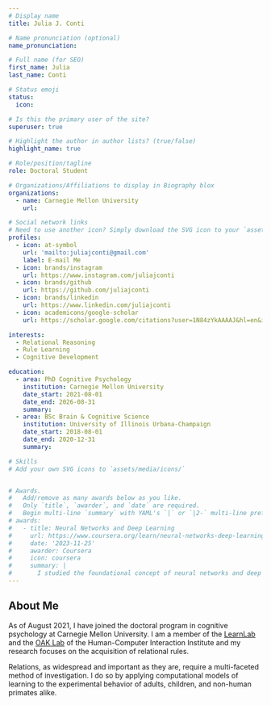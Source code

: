```yaml
---
# Display name
title: Julia J. Conti

# Name pronunciation (optional)
name_pronunciation:

# Full name (for SEO)
first_name: Julia
last_name: Conti

# Status emoji
status:
  icon: 

# Is this the primary user of the site?
superuser: true

# Highlight the author in author lists? (true/false)
highlight_name: true

# Role/position/tagline
role: Doctoral Student

# Organizations/Affiliations to display in Biography blox
organizations:
  - name: Carnegie Mellon University
    url: 

# Social network links
# Need to use another icon? Simply download the SVG icon to your `assets/media/icons/` folder.
profiles:
  - icon: at-symbol
    url: 'mailto:juliajconti@gmail.com'
    label: E-mail Me
  - icon: brands/instagram
    url: https://www.instagram.com/juliajconti
  - icon: brands/github
    url: https://github.com/juliajconti
  - icon: brands/linkedin
    url: https://www.linkedin.com/juliajconti
  - icon: academicons/google-scholar
    url: https://scholar.google.com/citations?user=1N84zYkAAAAJ&hl=en&inst=3203679203499159833

interests:
  - Relational Reasoning
  - Rule Learning
  - Cognitive Development

education:
  - area: PhD Cognitive Psychology
    institution: Carnegie Mellon University
    date_start: 2021-08-01
    date_end: 2026-08-31
    summary: 
  - area: BSc Brain & Cognitive Science
    institution: University of Illinois Urbana-Champaign
    date_start: 2018-08-01
    date_end: 2020-12-31
    summary: 

# Skills
# Add your own SVG icons to `assets/media/icons/`


# Awards.
#   Add/remove as many awards below as you like.
#   Only `title`, `awarder`, and `date` are required.
#   Begin multi-line `summary` with YAML's `|` or `|2-` multi-line prefix and indent 2 spaces below.
# awards:
#   - title: Neural Networks and Deep Learning
#     url: https://www.coursera.org/learn/neural-networks-deep-learning
#     date: '2023-11-25'
#     awarder: Coursera
#     icon: coursera
#     summary: |
#       I studied the foundational concept of neural networks and deep learning. By the end, I was familiar with the significant technological trends driving the rise of deep learning; build, train, and apply fully connected deep neural networks; implement efficient (vectorized) neural networks; identify key parameters in a neural network’s architecture; and apply deep learning to your own applications.
---
```


## About Me

As of August 2021, I have joined the doctoral program in cognitive psychology at Carnegie Mellon University. I am a member of the [LearnLab](https://learnlab.org) and the [OAK Lab](https://www.theoaklab.org/) of the Human-Computer Interaction Institute and my research focuses on the acquisition of relational rules.

Relations, as widespread and important as they are, require a multi-faceted method of investigation. I do so by applying computational models of learning to the experimental behavior of adults, children, and non-human primates alike.
